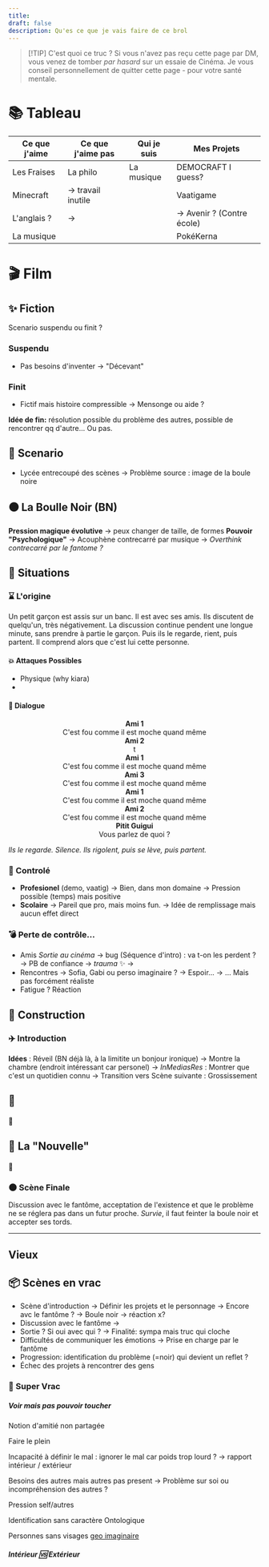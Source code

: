 ```yaml
---
title: 
draft: false
description: Qu'es ce que je vais faire de ce brol
---
```


> [!TIP] C'est quoi ce truc ?
> Si vous n'avez pas reçu cette page par DM, vous venez de tomber *par hasard* sur un essaie de Cinéma. Je vous conseil personnellement de quitter cette page - pour votre santé mentale.

# 📚 Tableau
| Ce que j'aime | Ce que j'aime pas  | Qui je suis | Mes Projets                |
| ------------- | ------------------ | ----------- | -------------------------- |
| Les Fraises   | La philo           | La musique  | DEMOCRAFT I guess?         |
| Minecraft     | -> travail inutile |             | Vaatigame                  |
| L'anglais ?   | ->                 |             | -> Avenir ? (Contre école) |
| La musique    |                    |             | PokéKerna                  |

# 🎬 Film
## ✨️ Fiction
Scenario suspendu ou finit ?
### Suspendu
- Pas besoins d'inventer
  -> "Décevant"
### Finit
- Fictif mais histoire compressible
  -> Mensonge ou aide ?

**Idée de fin:** résolution possible du problème des autres, possible de rencontrer qq d'autre... Ou pas.

## 📅 Scenario
- Lycée entrecoupé des scènes
  -> Problème source : image de la boule noire

## ⚫️ La Boulle Noir (BN)
**Pression magique évolutive** -> peux changer de taille, de formes
**Pouvoir "Psychologique"**
-> Acouphène contrecarré par musique
-> *Overthink contrecarré par le fantome ?*
## 🖤 Situations
### ⌛️ L'origine
Un petit garçon est assis sur un banc. Il est avec ses amis. Ils discutent de quelqu'un, très négativement. La discussion continue pendent une longue minute, sans prendre à partie le garçon. Puis ils le regarde, rient, puis partent. Il comprend alors que c'est lui cette personne.

#### 💥 Attaques Possibles
- Physique (why kiara)
- 
#### 💬 Dialogue
<center><strong>Ami 1</strong></center>
<center>C'est fou comme il est moche quand même</center>

<center><strong>Ami 2</strong></center>
<center>t</center>

<center><strong>Ami 1</strong></center>
<center>C'est fou comme il est moche quand même</center>

<center><strong>Ami 3</strong></center>
<center>C'est fou comme il est moche quand même</center>

<center><strong>Ami 1</strong></center>
<center>C'est fou comme il est moche quand même</center>

<center><strong>Ami 2</strong></center>
<center>C'est fou comme il est moche quand même</center>

<center><strong>Pitit Guigui</strong></center>
<center>Vous parlez de quoi ?</center>

*Ils le regarde. Silence. Ils rigolent, puis se lève, puis partent.*

### 🧊 Controlé
- **Profesionel** (demo, vaatig)
  -> Bien, dans mon domaine
  -> Pression possible (temps) mais positive
- **Scolaire** 
  -> Pareil que pro, mais moins fun.
  -> Idée de remplissage mais aucun effet direct
### 💣 Perte de contrôle...
- Amis *Sortie au cinéma*
  -> bug (Séquence d'intro) : va t-on les perdent ? 
  -> PB de confiance -> $trauma$ ✨️
  ->
- Rencontres
  -> Sofia, Gabi ou perso imaginaire ?
  -> Espoir...
  -> ... Mais pas forcément réaliste
- Fatigue ? Réaction

## 🧭 Construction
### ✈️ Introduction
**Idées** : Réveil (BN déjà là, à la limitite un bonjour ironique)
-> Montre la chambre (endroit intéressant car personel)
-> $In‎  Medias‎  Res$ :  Montrer que c'est un quotidien connu
-> Transition vers Scène suivante : Grossissement
## 🫠
#### 👤
## 🫥 La "Nouvelle"
#### 👤
### 🌑 Scène Finale
Discussion avec le fantôme, acceptation de l'existence et que le problème ne se réglera pas dans un futur proche. *Survie*, il faut feinter la boule noir et accepter ses tords.

---

## Vieux
## 📦 Scènes en vrac
- Scène d'introduction
  -> Définir les projets et le personnage
  -> Encore avc le fantôme ? 
  -> Boule noir -> réaction x?
- Discussion avec le fantôme
  ->
- Sortie ? Si oui avec qui ?
  -> Finalité: sympa mais truc qui cloche
- Difficultés de communiquer les émotions
  -> Prise en charge par le fantôme
- Progression: identification du problème (=noir) qui devient un reflet ? 
- Échec des projets à rencontrer des gens

### 💽 Super Vrac
##### Voir mais pas pouvoir toucher 
Notion d'amitié non partagée

Faire le plein

Incapacité à définir le mal : ignorer le mal car poids trop lourd ?
-> rapport intérieur / extérieur 

Besoins des autres mais autres pas present
-> Problème sur soi ou incompréhension des autres ?

Pression self/autres

Identification sans caractère Ontologique

Personnes sans visages [geo imaginaire](#)
##### Intérieur 🆚️ Extérieur

